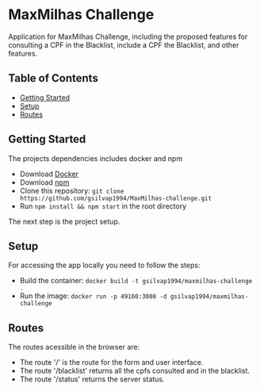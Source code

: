 # MaxMilhas Challenge

<p>Application for MaxMilhas Challenge, including the proposed features for consulting a CPF
in the Blacklist, include a CPF the Blacklist, and other features.</p>


## Table of Contents
- [Getting Started](#getting-started)
- [Setup](#setup)
- [Routes](#routes)

## Getting Started

The projects dependencies includes docker and npm 
- Download [Docker](https://docs.docker.com/docker-for-windows/install/)
- Download [npm](https://www.npmjs.com/get-npm)
- Clone this repository: `git clone https://github.com/gsilvap1994/MaxMilhas-challenge.git`
- Run `npm install && npm start` in the root directory

The next step is the project setup.

## Setup

For accessing the app locally you need to follow the steps:
- Build the container: `docker build -t gsilvap1994/maxmilhas-challenge .`
- Run the image: `docker run -p 49160:3000 -d gsilvap1994/maxmilhas-challenge`


## Routes

The routes acessible in the browser are:
- The route '/' is the route for the form and user interface.
- The route '/blacklist' returns all the cpfs consulted and in the blacklist.
- The route '/status' returns the server status.

